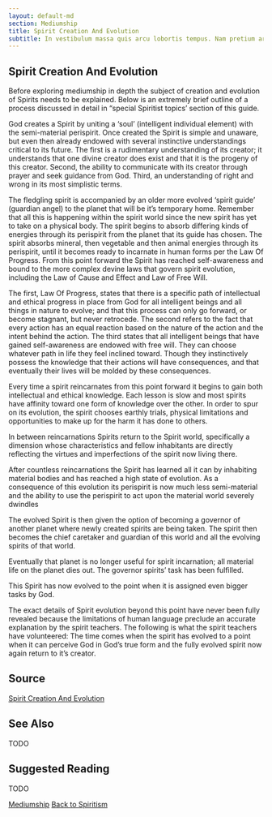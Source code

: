 ```yaml
---
layout: default-md
section: Mediumship
title: Spirit Creation And Evolution
subtitle: In vestibulum massa quis arcu lobortis tempus. Nam pretium arcu in odio vulputate luctus.
---
```


## Spirit Creation And Evolution

Before exploring mediumship in depth the subject of creation and evolution of Spirits needs to be explained. Below is an extremely brief outline of a process discussed in detail in “special Spiritist topics’ section of this guide.

God creates a Spirit by uniting a ‘soul’ (intelligent individual element) with the semi-material perispirit. Once created the Spirit is simple and unaware, but even then already endowed with several instinctive understandings critical to its future. The first is a rudimentary understanding of its creator; it understands that one divine creator does exist and that it is the progeny of this creator. Second, the ability to communicate with its creator through prayer and seek guidance from God. Third, an understanding of right and wrong in its most simplistic terms.

The fledgling spirit is accompanied by an older more evolved ‘spirit guide’ (guardian angel) to the planet that will be it’s temporary home. Remember that all this is happening within the spirit world since the new spirit has yet to take on a physical body. The spirit begins to absorb differing kinds of energies through its perispirit from the planet that its guide has chosen. The spirit absorbs mineral, then vegetable and then animal energies through its perispirit, until it becomes ready to incarnate in human forms per the Law Of Progress. From this point forward the Spirit has reached self-awareness and bound to the more complex devine laws that govern spirit evolution, including the Law of Cause and Effect and Law of Free Will.

The first, Law Of Progress, states that there is a specific path of intellectual and ethical progress in place from God for all intelligent beings and all things in nature to evolve; and that this process can only go forward, or become stagnant, but never retrocede. The second refers to the fact that every action has an equal reaction based on the nature of the action and the intent behind the action. The third states that all intelligent beings that have gained self-awareness are endowed with free will. They can choose whatever path in life they feel inclined toward. Though they instinctively possess the knowledge that their actions will have consequences, and that eventually their lives will be molded by these consequences.

Every time a spirit reincarnates from this point forward it begins to gain both intellectual and ethical knowledge. Each lesson is slow and most spirits have affinity toward one form of knowledge over the other. In order to spur on its evolution, the spirit chooses earthly trials, physical limitations and opportunities to make up for the harm it has done to others.

In between reincarnations Spirits return to the Spirit world, specifically a dimension whose characteristics and fellow inhabitants are directly reflecting the virtues and imperfections of the spirit now living there.

After countless reincarnations the Spirit has learned all it can by inhabiting material bodies and has reached a high state of evolution. As a consequence of this evolution its perispirit is now much less semi-material and the ability to use the perispirit to act upon the material world severely dwindles

The evolved Spirit is then given the option of becoming a governor of another planet where newly created spirits are being taken. The spirit then becomes the chief caretaker and guardian of this world and all the evolving spirits of that world.

Eventually that planet is no longer useful for spirit incarnation; all material life on the planet dies out. The governor spirits’ task has been fulfilled.

This Spirit has now evolved to the point when it is assigned even bigger tasks by God.

The exact details of Spirit evolution beyond this point have never been fully revealed because the limitations of human language preclude an accurate explanation by the spirit teachers. The following is what the spirit teachers have volunteered: The time comes when the spirit has evolved to a point when it can perceive God in God’s true form and the fully evolved spirit now again return to it’s creator.


## Source
[Spirit Creation And Evolution](http://www.sgny.org/spiritism-guide/mediumship/spirit-evolution/)

## See Also
TODO


## Suggested Reading
TODO



<a href="/spiritism/mediumship" class="button special">Mediumship</a>
<a href="/spiritism/" class="button">Back to Spiritism</a>

